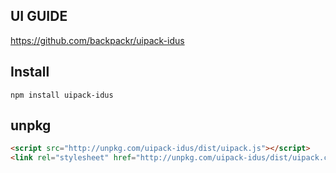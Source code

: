 
## UI GUIDE
https://github.com/backpackr/uipack-idus


## Install
```
npm install uipack-idus
```

## unpkg
``` html
<script src="http://unpkg.com/uipack-idus/dist/uipack.js"></script>
<link rel="stylesheet" href="http://unpkg.com/uipack-idus/dist/uipack.css">
```